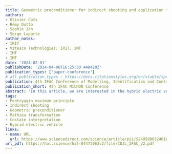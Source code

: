 ```yaml
---
title: Geometric preconditioner for indirect shooting and application to hybrid vehicle
authors:
- Olivier Cots
- Rémy Dutto
- Sophie Jan
- Serge Laporte
author_notes:
- IRIT
- Vitesco Technologies, IRIT, IMT
- IMT
- IMT
date: '2024-02-01'
publishDate: '2024-04-06T16:25:30.448420Z'
publication_types: ['paper-conference']
# all publication_types : https://docs.citationstyles.org/en/stable/specification.html#appendix-iii-types 
publication: 4th IFAC Conference of Modelling, Identification and Control of Nonlinear Systems
publication_short: 4th IFAC MICNON Conference
abstract: 'In this article, we are interested in the hybrid electric vehicle torque split and gear shift problem, which can be formulated as a classical Lagrange optimal control problem with fixed initial condition. The Pontryagin maximum principle gives necessary optimality conditions adjoining to the state a covector called costate. Thus, the optimal state trajectory has to be found among the projections of the lifted trajectories, called Pontryagin extremals, given by the maximum principle. The indirect simple shooting method aims to compute Pontryagin extremals reducing the resolution to the research of the initial costate. Classically, a Newtonlike solver is used to compute zeros of the so-called shooting equations. The main drawback of this method is its sensitivity to the initial guess. Indeed, a good one needs to be given to make the Newton solver converge, which is not an easy task in practice. We propose a preconditioning method of the shooting function based on a geometrical interpretation of the costate, in relation with the reachable set of the extended system and the underlying symplectic structure. We numerically show that this method reduces the number of iterations of our solver. Remarkably, in our experiments, it is better to use the preconditioner than a clever initial guess for the Newton solver.'
tags:
- Pontryagin maximum principle
- Indirect shooting
- Geometric preconditioner
- Mathieu transformation
- Costate interpretation
- Hybrid electric vehicle
links:
- name: URL
  url: https://www.sciencedirect.com/science/article/pii/S2405896324018950
url_pdf: https://hal.science/hal-04473962v2/file/CDJL_IFAC_V2.pdf
---
```

